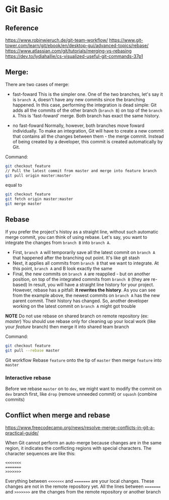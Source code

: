 # Git Basic

## Reference

<https://www.robinwieruch.de/git-team-workflow/>
<https://www.git-tower.com/learn/git/ebook/en/desktop-gui/advanced-topics/rebase/>
<https://www.atlassian.com/git/tutorials/merging-vs-rebasing>
<https://dev.to/lydiahallie/cs-visualized-useful-git-commands-37p1>

## Merge:

There are two cases of merge:
- fast-foward
This is the simpler one. One of the two branches, let's say it is `branch A`, doesn't have any new commits since the branching happened.
In this case, performing the integration is dead simple: Git adds all the commits of the other branch (`branch B`) on top of the `branch A`. This is 'fast-foward' merge. Both branch has exact the same history.

- no fast-foward
Normally, however, both branches move foward individually.
To make an integration, Git will have to create a new commit that contains all the changes between them - the merge commit. Instead of being created by a developer, this commit is created automatically by Git.

Command:
```bash
git checkout feature
// Pull the latest commit from master and merge into feature branch
git pull origin master:master
```
equal to
```bash
git checkout feature
git fetch origin master:master
git merge master
```

## Rebase

If you prefer the project's histoy as a straight line, without such automatic merge commit, you can think of using rebase.
Let's say, you want to integrate the changes from `branch B` into `branch A`.
- First, `branch A` will temporarily save all the latest commit on `branch A` that happened after the branching out point. It's like git stash
- Next, it applies all commits from `branch B` that we want to integrate. At this point, `branch A` and B look exactly the same
- Final, the new commits on `branch A` are reapplied - but on another position, on top of the integrated commits from `branch B` (they are re-based)
In result, you will have a straight line history for your project. However, rebase has a pitfall: **it rewrites the history**.
As you can see from the example above, the newest commits on `branch A` has the new parent commit. Their history has changed. So, another developer working on the latest commit on `branch A` might got trouble

**NOTE**
Do not use rebase on shared branch on remote repository (ex: *master*)
You should use rebase only for cleaning up your local work (like your *feature* branch) then merge it into shared team branch

Command:
```bash
git checkout feature
git pull --rebase master
```

Git workflow
Rebase `feature` onto the tip of `master` then merge `feature` into `master`

### Interactive rebase

Before we rebase `master` on to `dev`, we might want to modify the commit on `dev` branch first, like `drop` (remove unneeded commit) or `squash` (combine commits)

## Conflict when merge and rebase

<https://www.freecodecamp.org/news/resolve-merge-conflicts-in-git-a-practical-guide/>

When Git cannot perform an auto-merge because changes are in the same region, it indicates the conflicting regions with special characters. The character sequences are like this:
```
<<<<<<<
=======
>>>>>>>
```
Everything between `<<<<<<<` and `=======` are your local changes. These changes are not in the remote repository yet. All the lines between `=======` and `>>>>>>>` are the changes from the remote repository or another branch
